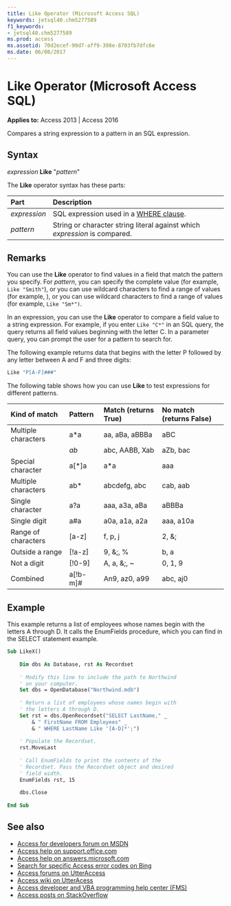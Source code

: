 ```yaml
---
title: Like Operator (Microsoft Access SQL)
keywords: jetsql40.chm5277589
f1_keywords:
- jetsql40.chm5277589
ms.prod: access
ms.assetid: 70d2ecef-90d7-aff9-398e-8703fb7dfc6e
ms.date: 06/08/2017
---
```



# Like Operator (Microsoft Access SQL)

**Applies to:** Access 2013 | Access 2016

Compares a string expression to a pattern in an SQL expression.

## Syntax
<a name="sectionSection0"> </a>

_expression_ **Like** "_pattern_"

The **Like** operator syntax has these parts:

|**Part**|**Description**|
|:-----|:-----|
| _expression_|SQL expression used in a [WHERE clause](where-clause-microsoft-access-sql.md).|
| _pattern_|String or character string literal against which  _expression_ is compared.|

## Remarks
<a name="sectionSection1"> </a>

You can use the  **Like** operator to find values in a field that match the pattern you specify. For _pattern_, you can specify the complete value (for example, `Like "Smith"`), or you can use wildcard characters to find a range of values (for example, ), or you can use wildcard characters to find a range of values (for example,  `Like "Sm*")`.

In an expression, you can use the  **Like** operator to compare a field value to a string expression. For example, if you enter `Like "C*"` in an SQL query, the query returns all field values beginning with the letter C. In a parameter query, you can prompt the user for a pattern to search for.

The following example returns data that begins with the letter P followed by any letter between A and F and three digits:

```vb
Like "P[A-F]###"
```

The following table shows how you can use **Like** to test expressions for different patterns.

|**Kind of match**|**Pattern**|**Match (returns True)**|**No match (returns False)**|
|:-----|:-----|:-----|:-----|
|Multiple characters|a*a|aa, aBa, aBBBa|aBC|
||*ab*|abc, AABB, Xab|aZb, bac|
|Special character|a[*]a|a*a|aaa|
|Multiple characters|ab*|abcdefg, abc|cab, aab|
|Single character|a?a|aaa, a3a, aBa|aBBBa|
|Single digit|a#a|a0a, a1a, a2a|aaa, a10a|
|Range of characters|[a-z]|f, p, j|2, &;|
|Outside a range|[!a-z]|9, &;, %|b, a|
|Not a digit|[!0-9]|A, a, &;, ~|0, 1, 9|
|Combined|a[!b-m]#|An9, az0, a99|abc, aj0|

## Example
<a name="sectionSection2"> </a>

This example returns a list of employees whose names begin with the letters A through D. It calls the EnumFields procedure, which you can find in the SELECT statement example.


```vb
Sub LikeX() 
 
    Dim dbs As Database, rst As Recordset 
 
    ' Modify this line to include the path to Northwind 
    ' on your computer. 
    Set dbs = OpenDatabase("Northwind.mdb") 
 
    ' Return a list of employees whose names begin with 
    ' the letters A through D. 
    Set rst = dbs.OpenRecordset("SELECT LastName," _ 
        & " FirstName FROM Employees" _ 
        & " WHERE LastName Like '[A-D]*';") 
 
    ' Populate the Recordset. 
    rst.MoveLast 
 
    ' Call EnumFields to print the contents of the  
    ' Recordset. Pass the Recordset object and desired 
    ' field width. 
    EnumFields rst, 15 
    
    dbs.Close 
 
End Sub
```

## See also

- [Access for developers forum on MSDN](https://social.msdn.microsoft.com/Forums/office/en-US/home?forum=accessdev)
- [Access help on support.office.com](https://support.office.com/search/results?query=Access)
- [Access help on answers.microsoft.com](https://answers.microsoft.com/en-us/office/forum/access?page=1&;tab=question&;status=all&;auth=1)
- [Search for specific Access error codes on Bing](https://www.bing.com/)
- [Access forums on UtterAccess](https://www.utteraccess.com/forum/index.php?act=idx)
- [Access wiki on UtterAcess](https://www.utteraccess.com/forum/index.php?act=idx)
- [Access developer and VBA programming help center (FMS)](https://www.fmsinc.com/MicrosoftAccess/developer/)
- [Access posts on StackOverflow](https://stackoverflow.com/questions/tagged/ms-access)

